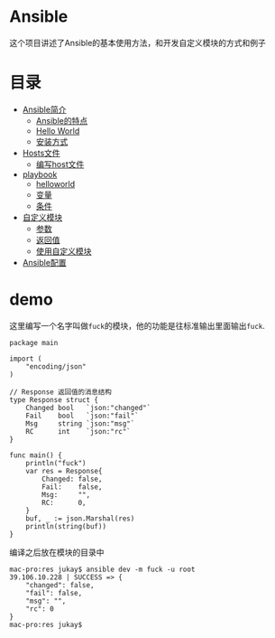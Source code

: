 # Ansible
这个项目讲述了Ansible的基本使用方法，和开发自定义模块的方式和例子
# 目录
* [Ansible简介](./doc/introduction.md#desc)
  * [Ansible的特点](./doc/introduction.md#tedian)
  * [Hello World](./doc/introduction.md#helloworld)
  * [安装方式](./doc/introduction.md#anzhuang)
* [Hosts文件](./doc/hosts.md#hosts)
  * [编写host文件](./doc/hosts.md#xiehosts)
* [playbook](./doc/playbook.md#playbook)
  * [helloworld](./doc/playbook.md#helloworld)
  * [变量](./doc/playbook.md#bianliang)
  * [条件](./doc/playbook.md#tiaojian)
* [自定义模块](./doc/modeul.md#modeul)
  * [参数](./doc/modeul.md#canshu)
  * [返回值](./doc/modeul.md#fanhuizhi)
  * [使用自定义模块](./doc/modeul.md#shiyon)
* [Ansible配置](./doc/config.md)

# demo
这里编写一个名字叫做`fuck`的模块，他的功能是往标准输出里面输出`fuck`.
```golang
package main

import (
	"encoding/json"
)

// Response 返回值的消息结构
type Response struct {
	Changed bool   `json:"changed"`
	Fail    bool   `json:"fail"`
	Msg     string `json:"msg"`
	RC      int    `json:"rc"`
}

func main() {
	println("fuck")
	var res = Response{
		Changed: false,
		Fail:    false,
		Msg:     "",
		RC:      0,
	}
	buf, _ := json.Marshal(res)
	println(string(buf))
}
```
编译之后放在模块的目录中
```shell
mac-pro:res jukay$ ansible dev -m fuck -u root
39.106.10.228 | SUCCESS => {
    "changed": false,
    "fail": false,
    "msg": "",
    "rc": 0
}
mac-pro:res jukay$
```